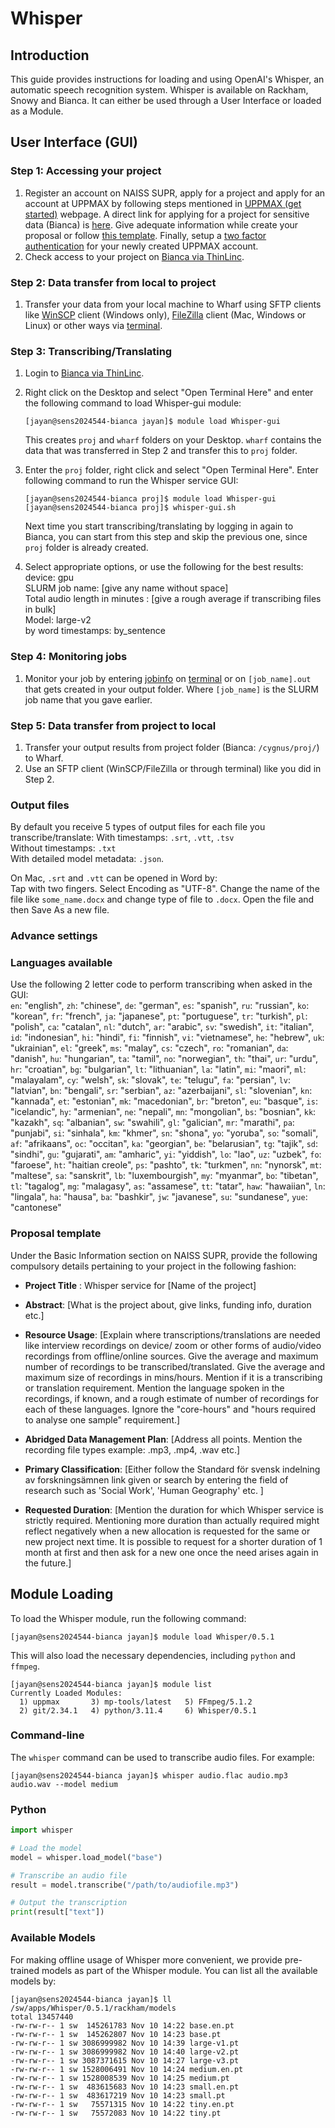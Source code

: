 # Whisper

## Introduction

This guide provides instructions for loading and using OpenAI's Whisper, an
automatic speech recognition system. Whisper is available on Rackham,
Snowy and Bianca. It can either be used through a User Interface or loaded as a Module.

## User Interface (GUI)

### Step 1: Accessing your project  

1. Register an account on NAISS SUPR, apply for a project and apply for an account at UPPMAX by following steps mentioned in [UPPMAX (get started)](https://www.uu.se/en/centre/uppmax/get-started/create-account-and-apply-for-project/user-account) webpage. A direct link for applying for a project for sensitive data (Bianca) is [here](https://supr.naiss.se/round/senssmall2024/create_proposal/?). Give adequate information while create your proposal or follow [this template](#proposal-template). Finally, setup a [two factor authentication](https://www.uu.se/en/centre/uppmax/get-started/2-factor) for your newly created UPPMAX account.  
2. Check access to your project on [Bianca via ThinLinc](https://bianca.uppmax.uu.se/).

### Step 2: Data transfer from local to project  

1. Transfer your data from your local machine to Wharf using SFTP clients
    like [WinSCP](../cluster_guides/transfer_bianca.md#winscp-windows)
    client (Windows only),
    [FileZilla](../cluster_guides/transfer_bianca.md#filezilla-linuxmacoswindows)
    client (Mac, Windows or Linux)
    or other ways via [terminal](../cluster_guides/transfer_bianca.md).

### Step 3: Transcribing/Translating  

1. Login to [Bianca via ThinLinc](https://bianca.uppmax.uu.se/).
1. Right click on the Desktop and select "Open Terminal Here" and enter the following command to load Whisper-gui module:  

    ```console
    [jayan@sens2024544-bianca jayan]$ module load Whisper-gui
    ```

    This creates `proj` and `wharf` folders on your Desktop. `wharf` contains the data that was transferred in Step 2 and transfer this to `proj` folder.

1. Enter the `proj` folder, right click and select "Open Terminal Here". Enter following command to run the Whisper service GUI:  

    ```console
    [jayan@sens2024544-bianca proj]$ module load Whisper-gui
    [jayan@sens2024544-bianca proj]$ whisper-gui.sh
    ```

    Next time you start transcribing/translating by logging in again to Bianca, you can start from this step and skip the previous one, since `proj` folder is already created.

1. Select appropriate options, or use the following for the best results:  
   device: gpu  
   SLURM job name: [give any name without space]  
   Total audio length in minutes : [give a rough average if transcribing files in bulk]  
   Model: large-v2  
   by word timestamps: by_sentence

### Step 4: Monitoring jobs  

1. Monitor your job by entering [jobinfo](../software/jobinfo) on [terminal](../software/terminal.md) or on `[job_name].out` that gets created in your output folder. Where `[job_name]` is the SLURM job name that you gave earlier.

### Step 5: Data transfer from project to local

1. Transfer your output results from project folder (Bianca: `/cygnus/proj/`) to Wharf.
2. Use an SFTP client (WinSCP/FileZilla or through terminal) like you did in Step 2.

### Output files

By default you receive 5 types of output files for each file you transcribe/translate:
With timestamps: `.srt`, `.vtt`, `.tsv`  
Without timestamps: `.txt`  
With detailed model metadata: `.json`.

On Mac, `.srt` and `.vtt` can be opened in Word by:  
Tap with two fingers. Select Encoding as "UTF-8". Change the name of the file like `some_name.docx` and change type of file to `.docx`. Open the file and then Save As a new file.

### Advance settings

### Languages available

Use the following 2 letter code to perform transcribing when asked in the GUI:  
`en`: "english",
    `zh`: "chinese",
    `de`: "german",
    `es`: "spanish",
    `ru`: "russian",
    `ko`: "korean",
    `fr`: "french",
    `ja`: "japanese",
    `pt`: "portuguese",
    `tr`: "turkish",
    `pl`: "polish",
    `ca`: "catalan",
    `nl`: "dutch",
    `ar`: "arabic",
    `sv`: "swedish",
    `it`: "italian",
    `id`: "indonesian",
    `hi`: "hindi",
    `fi`: "finnish",
    `vi`: "vietnamese",
    `he`: "hebrew",
    `uk`: "ukrainian",
    `el`: "greek",
    `ms`: "malay",
    `cs`: "czech",
    `ro`: "romanian",
    `da`: "danish",
    `hu`: "hungarian",
    `ta`: "tamil",
    `no`: "norwegian",
    `th`: "thai",
    `ur`: "urdu",
    `hr`: "croatian",
    `bg`: "bulgarian",
    `lt`: "lithuanian",
    `la`: "latin",
    `mi`: "maori",
    `ml`: "malayalam",
    `cy`: "welsh",
    `sk`: "slovak",
    `te`: "telugu",
    `fa`: "persian",
    `lv`: "latvian",
    `bn`: "bengali",
    `sr`: "serbian",
    `az`: "azerbaijani",
    `sl`: "slovenian",
    `kn`: "kannada",
    `et`: "estonian",
    `mk`: "macedonian",
    `br`: "breton",
    `eu`: "basque",
    `is`: "icelandic",
    `hy`: "armenian",
    `ne`: "nepali",
    `mn`: "mongolian",
    `bs`: "bosnian",
    `kk`: "kazakh",
    `sq`: "albanian",
    `sw`: "swahili",
    `gl`: "galician",
    `mr`: "marathi",
    `pa`: "punjabi",
    `si`: "sinhala",
    `km`: "khmer",
    `sn`: "shona",
    `yo`: "yoruba",
    `so`: "somali",
    `af`: "afrikaans",
    `oc`: "occitan",
    `ka`: "georgian",
    `be`: "belarusian",
    `tg`: "tajik",
    `sd`: "sindhi",
    `gu`: "gujarati",
    `am`: "amharic",
    `yi`: "yiddish",
    `lo`: "lao",
    `uz`: "uzbek",
    `fo`: "faroese",
    `ht`: "haitian creole",
    `ps`: "pashto",
    `tk`: "turkmen",
    `nn`: "nynorsk",
    `mt`: "maltese",
    `sa`: "sanskrit",
    `lb`: "luxembourgish",
    `my`: "myanmar",
    `bo`: "tibetan",
    `tl`: "tagalog",
    `mg`: "malagasy",
    `as`: "assamese",
    `tt`: "tatar",
    `haw`: "hawaiian",
    `ln`: "lingala",
    `ha`: "hausa",
    `ba`: "bashkir",
    `jw`: "javanese",
    `su`: "sundanese",
    `yue`: "cantonese"

### Proposal template

Under the Basic Information section on NAISS SUPR, provide the following compulsory details pertaining to your project in the following fashion:  

* **Project Title** : Whisper service for [Name of the project]

* **Abstract**: [What is the project about, give links, funding info, duration etc.]  

* **Resource Usage**:  [Explain where transcriptions/translations are needed like interview recordings on device/ zoom or other forms of audio/video recordings from offline/online sources. Give the average and maximum number of recordings to be transcribed/translated. Give the average and maximum size of recordings in mins/hours. Mention if it is a transcribing or translation requirement. Mention the language spoken in the recordings, if known, and a rough estimate of number of recordings for each of these languages. Ignore the "core-hours" and "hours required to analyse one sample" requirement.]  

* **Abridged Data Management Plan**:  [Address all points. Mention the recording file types example: .mp3, .mp4, .wav etc.]  

* **Primary Classification**: [Either follow the  Standard för svensk indelning av forskningsämnen link given or search by entering the field of research such as 'Social Work', 'Human Geography' etc. ]  

* **Requested Duration**: [Mention the duration for which Whisper service is strictly required. Mentioning more duration than actually required might reflect negatively when a new allocation is requested for the same or new project next time. It is possible to request for a shorter duration of 1 month at first and then ask for a new one once the need arises again in the future.]

## Module Loading

To load the Whisper module, run the following command:

```console
[jayan@sens2024544-bianca jayan]$ module load Whisper/0.5.1
```

This will also load the necessary dependencies, including `python`
and `ffmpeg`.

```console
[jayan@sens2024544-bianca jayan]$ module list
Currently Loaded Modules:
  1) uppmax       3) mp-tools/latest   5) FFmpeg/5.1.2
  2) git/2.34.1   4) python/3.11.4     6) Whisper/0.5.1
```  

### Command-line

The `whisper` command can be used to transcribe audio files. For example:

```console
[jayan@sens2024544-bianca jayan]$ whisper audio.flac audio.mp3 audio.wav --model medium
```

### Python

```python title="example.py"
import whisper

# Load the model
model = whisper.load_model("base")

# Transcribe an audio file
result = model.transcribe("/path/to/audiofile.mp3")

# Output the transcription
print(result["text"])

```

### Available Models

For making offline usage of Whisper more convenient, we provide
pre-trained models as part of the Whisper module. You can list
all the available models by:

```console
[jayan@sens2024544-bianca jayan]$ ll /sw/apps/Whisper/0.5.1/rackham/models
total 13457440
-rw-rw-r-- 1 sw  145261783 Nov 10 14:22 base.en.pt
-rw-rw-r-- 1 sw  145262807 Nov 10 14:23 base.pt
-rw-rw-r-- 1 sw 3086999982 Nov 10 14:39 large-v1.pt
-rw-rw-r-- 1 sw 3086999982 Nov 10 14:40 large-v2.pt
-rw-rw-r-- 1 sw 3087371615 Nov 10 14:27 large-v3.pt
-rw-rw-r-- 1 sw 1528006491 Nov 10 14:24 medium.en.pt
-rw-rw-r-- 1 sw 1528008539 Nov 10 14:25 medium.pt
-rw-rw-r-- 1 sw  483615683 Nov 10 14:23 small.en.pt
-rw-rw-r-- 1 sw  483617219 Nov 10 14:23 small.pt
-rw-rw-r-- 1 sw   75571315 Nov 10 14:22 tiny.en.pt
-rw-rw-r-- 1 sw   75572083 Nov 10 14:22 tiny.pt
```
